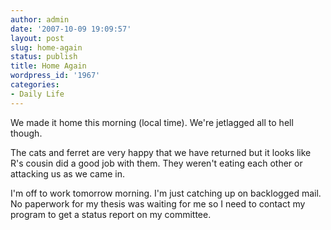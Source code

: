 ```yaml
---
author: admin
date: '2007-10-09 19:09:57'
layout: post
slug: home-again
status: publish
title: Home Again
wordpress_id: '1967'
categories:
- Daily Life
---
```

We made it home this morning (local time). We're jetlagged all to hell though.

The cats and ferret are very happy that we have returned but it looks like R's cousin did a good job with them. They weren't eating each other or attacking us as we came in.

I'm off to work tomorrow morning. I'm just catching up on backlogged mail. No paperwork for my thesis was waiting for me so I need to contact my program to get a status report on my committee.
